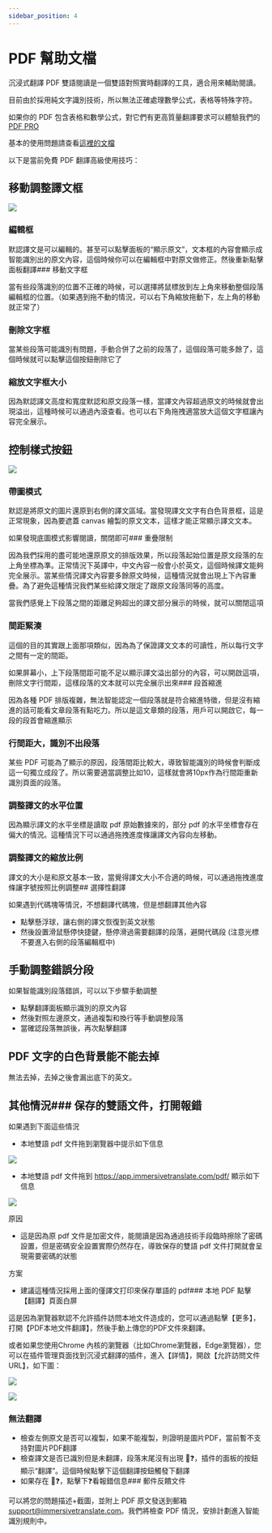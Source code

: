 ```yaml
---
sidebar_position: 4
---
```


# PDF 幫助文檔

沉浸式翻譯 PDF 雙語閱讀是一個雙語對照實時翻譯的工具，適合用來輔助閱讀。

目前由於採用純文字識別技術，所以無法正確處理數學公式，表格等特殊字符。

如果你的 PDF 包含表格和數學公式，對它們有更高質量翻譯要求可以體驗我們的 [PDF PRO](https://app.immersivetranslate.com/pdf-pro/)

基本的使用問題請查看[這裡的文檔](/docs/usage/#pdf-%E6%96%87%E4%BB%B6翻譯)

以下是當前免費 PDF 翻譯高級使用技巧：

## 移動調整譯文框

![](https://s.immersivetranslate.com/static/official-static/assets/docs/doc-assets/pdf-move.png)

### 編輯框

默認譯文是可以編輯的。甚至可以點擊面板的“顯示原文”，文本框的內容會顯示成智能識別出的原文內容，這個時候你可以在編輯框中對原文做修正。然後重新點擊面板翻譯### 移動文字框

當有些段落識別的位置不正確的時候，可以選擇將鼠標放到左上角來移動整個段落編輯框的位置。（如果遇到拖不動的情況，可以右下角縮放拖動下，左上角的移動就正常了）

### 刪除文字框

當某些段落可能識別有問題，手動合併了之前的段落了，這個段落可能多餘了，這個時候就可以點擊這個按鈕刪除它了

### 縮放文字框大小

因為默認譯文高度和寬度默認和原文段落一樣，當譯文內容超過原文的時候就會出現溢出，這種時候可以通過內滾查看。也可以右下角拖拽適當放大這個文字框讓內容完全展示。

## 控制樣式按鈕

![](https://s.immersivetranslate.com/static/official-static/assets/docs/doc-assets/pdf-control.png)

### 帶圖模式

默認是將原文的圖片還原到右側的譯文區域。當發現譯文文字有白色背景框，這是正常現象，因為要遮蓋 canvas 繪製的原文文本，這樣才能正常顯示譯文文本。

如果發現底圖模式影響閱讀，關閉即可### 重疊限制

因為我們採用的盡可能地還原原文的排版效果，所以段落起始位置是原文段落的左上角坐標為準。正常情況下英譯中，中文內容一般會小於英文，這個時候譯文能夠完全展示。當某些情況譯文內容要多餘原文時候，這種情況就會出現上下內容重疊。為了避免這種情況我們某些給譯文限定了跟原文段落同等的高度。

當我們感覺上下段落之間的距離足夠超出的譯文部分展示的時候，就可以關閉這項

### 間距緊湊

這個的目的其實跟上面那項類似，因為為了保證譯文文本的可讀性，所以每行文字之間有一定的間距。

如果屏幕小，上下段落間距可能不足以顯示譯文溢出部分的內容，可以開啟這項，刪除文字行間距，這樣段落的文本就可以完全展示出來### 段首縮進

因為各種 PDF 排版複雜，無法智能認定一個段落就是符合縮進特徵，但是沒有縮進的話可能看文章段落有點吃力。所以是這文章類的段落，用戶可以開啟它，每一段的段首會縮進顯示

### 行間距大，識別不出段落

某些 PDF 可能為了顯示的原因，段落間距比較大，導致智能識別的時候會判斷成這一句獨立成段了。所以需要適當調整比如10，這樣就會將10px作為行間距重新識別頁面的段落。

### 調整譯文的水平位置

因為顯示譯文的水平坐標是讀取 pdf 原始數據來的，部分 pdf 的水平坐標會存在偏大的情況。這種情況下可以通過拖拽進度條讓譯文內容向左移動。

### 調整譯文的縮放比例

譯文的大小是和原文基本一致，當覺得譯文大小不合適的時候，可以通過拖拽進度條讓字號按照比例調整## 選擇性翻譯

如果遇到代碼塊等情況，不想翻譯代碼塊，但是想翻譯其他內容

- 點擊懸浮球，讓右側的譯文恢復到英文狀態
- 然後設置滑鼠懸停快捷鍵，懸停滑過需要翻譯的段落，避開代碼段 (注意光標不要進入右側的段落編輯框中)

## 手動調整錯誤分段

如果智能識別段落錯誤，可以以下步驟手動調整

- 點擊翻譯面板顯示識別的原文內容
- 然後對照左邊原文，通過複製和換行等手動調整段落
- 當確認段落無誤後，再次點擊翻譯

## PDF 文字的白色背景能不能去掉

無法去掉，去掉之後會漏出底下的英文。

## 其他情況### 保存的雙語文件，打開報錯

如果遇到下面這些情況

- 本地雙語 pdf 文件拖到瀏覽器中提示如下信息

![](https://s.immersivetranslate.com/static/official-static/assets/docs/doc-assets/pdf-open-error.png)

- 本地雙語 pdf 文件拖到 https://app.immersivetranslate.com/pdf/ 顯示如下信息

![](https://s.immersivetranslate.com/static/official-static/assets/docs/doc-assets/pdf-open-pwd.png)

原因

- 這是因為原 pdf 文件是加密文件，能閱讀是因為通過技術手段臨時擦除了密碼設置，但是密碼安全設置實際仍然存在，導致保存的雙語 pdf 文件打開就會呈現需要密碼的狀態

方案

- 建議這種情況採用上面的僅譯文打印來保存單語的 pdf### 本地 PDF 點擊【翻譯】頁面白屏

這是因為瀏覽器默認不允許插件訪問本地文件造成的，您可以通過點擊【更多】，打開【PDF本地文件翻譯】，然後手動上傳您的PDF文件來翻譯。

或者如果您使用Chrome 內核的瀏覽器（比如Chrome瀏覽器，Edge瀏覽器），您可以在插件管理頁面找到沉浸式翻譯的插件，進入【詳情】，開啟【允許訪問文件URL】，如下圖：

![](https://s.immersivetranslate.com/assets/allow-local-file-1.png)

![](https://s.immersivetranslate.com/assets/allow-pdf-2.png)

### 無法翻譯

- 檢查左側原文是否可以複製，如果不能複製，則證明是圖片PDF，當前暫不支持對圖片PDF翻譯
- 檢查譯文是否已識別但是未翻譯，段落末尾沒有出現 🔄❓，插件的面板的按鈕顯示“翻譯”。這個時候點擊下這個翻譯按鈕觸發下翻譯
- 如果存在 🔄❓，點擊下❓看報錯信息### 郵件反饋文件

可以將您的問題描述+截圖，並附上 PDF 原文發送到郵箱 support@immersivetranslate.com。我們將檢查 PDF 情況，安排計劃進入智能識別規則中。
